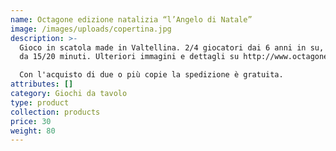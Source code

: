 ```yaml
---
name: Octagone edizione natalizia “l’Angelo di Natale”
image: /images/uploads/copertina.jpg
description: >-
  Gioco in scatola made in Valtellina. 2/4 giocatori dai 6 anni in su, partite
  da 15/20 minuti. Ulteriori immagini e dettagli su http://www.octagone.org/.

  Con l'acquisto di due o più copie la spedizione è gratuita.
attributes: []
category: Giochi da tavolo
type: product
collection: products
price: 30
weight: 80
---
```

